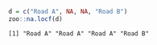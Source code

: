 

``` r
d = c("Road A", NA, NA, "Road B")
zoo::na.locf(d)
```

    [1] "Road A" "Road A" "Road A" "Road B"
